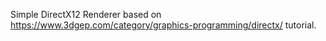 Simple DirectX12 Renderer based on https://www.3dgep.com/category/graphics-programming/directx/ tutorial.
